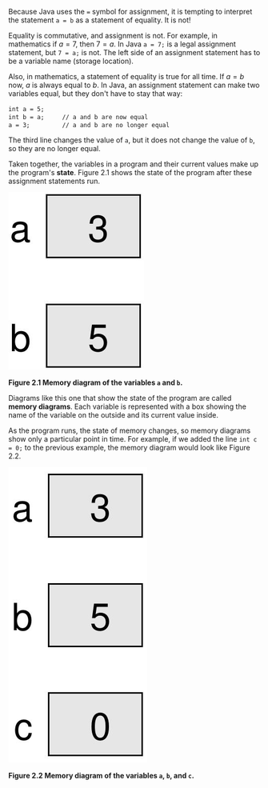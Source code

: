 Because Java uses the `=` symbol for assignment, it is tempting to interpret the statement `a = b` as a statement of equality. It is not!

Equality is commutative, and assignment is not. For example, in mathematics if $a = 7$, then $7 = a$. In Java `a = 7;` is a legal assignment statement, but `7 = a;` is not. The left side of an assignment statement has to be a variable name (storage location).

Also, in mathematics, a statement of equality is true for all time. If $a = b$ now, $a$ is always equal to $b$. In Java, an assignment statement can make two variables equal, but they don't have to stay that way:

```code
int a = 5;
int b = a;     // a and b are now equal
a = 3;         // a and b are no longer equal
```

The third line changes the value of `a`, but it does not change the value of `b`, so they are no longer equal.


Taken together, the variables in a program and their current values make up the program's **state**. Figure 2.1 shows the state of the program after these assignment statements run.

![Figure 2.1 Memory diagram of the variables `a` and `b`.](figs/state.jpg)

**Figure 2.1 Memory diagram of the variables `a` and `b`.**


Diagrams like this one that show the state of the program are called **memory diagrams**. Each variable is represented with a box showing the name of the variable on the outside and its current value inside.

As the program runs, the state of memory changes, so memory diagrams show only a particular point in time. For example, if we added the line `int c = 0;` to the previous example, the memory diagram would look like Figure 2.2.

![Figure 2.2 Memory diagram of the variables `a`, `b`, and `c`.](figs/state2.jpg)

**Figure 2.2 Memory diagram of the variables `a`, `b`, and `c`.**